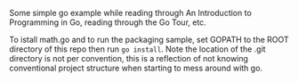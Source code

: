 Some simple go example while reading through An Introduction to
Programming in Go, reading through the Go Tour, etc.

To istall math.go and to run the packaging sample, set GOPATH to the ROOT
directory of this repo then run `go install`. Note the location of the .git directory is not
per convention, this is a reflection of not knowing conventional project
structure when starting to mess around with go.
